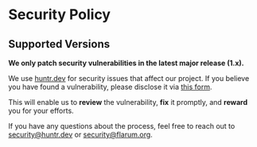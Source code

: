 # Security Policy

## Supported Versions

**We only patch security vulnerabilities in the latest major release (1.x).**

We use [huntr.dev](https://huntr.dev/) for security issues that affect our project. If you believe you have found a vulnerability, please disclose it via [this form](https://huntr.dev/bounties/disclose/?target=https://github.com/flarum/core).

This will enable us to **review** the vulnerability, **fix** it promptly, and **reward** you for your efforts.

If you have any questions about the process, feel free to reach out to security@huntr.dev or security@flarum.org.
